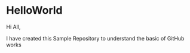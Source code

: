 # HelloWorld
Hi All,

I have created this Sample Repository to understand the basic of GitHub works
